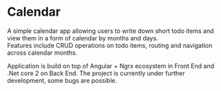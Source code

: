 # Сalendar
A simple calendar app allowing users to write down short todo items and view them in a form of calendar by months and days.  
Features include CRUD operations on todo items, routing and navigation across calendar months.

Application is build on top of Angular + Ngrx ecosystem in Front End and .Net core 2 on Back End.
The project is currently under further development, some bugs are possible.

